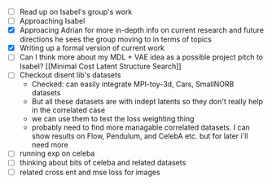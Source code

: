 - [ ] Read up on Isabel's group's work
- [ ] Approaching Isabel
- [x] Approacing Adrian for more in-depth info on current research and future directions he sees the group moving to in terms of topics
- [x] Writing up a formal version of current work
- [ ] Can I think more about my MDL + VAE idea as a possible project pitch to Isabel? [[Minimal Cost Latent Structure Search]]
- [ ] Checkout disent lib's datasets
	- Checked: can easily integrate MPI-toy-3d, Cars, SmallNORB datasets
	- But all these datasets are with indept latents so they don't really help in the correlated case
	- we can use them to test the loss weighting thing
	- probably need to find more managable correlated datasets. I can show results on Flow, Pendulum, and CelebA etc. but for later i'll need more
- [ ] running exp on celeba
- [ ] thinking about bits of celeba and related datasets
- [ ] related cross ent and mse loss for images